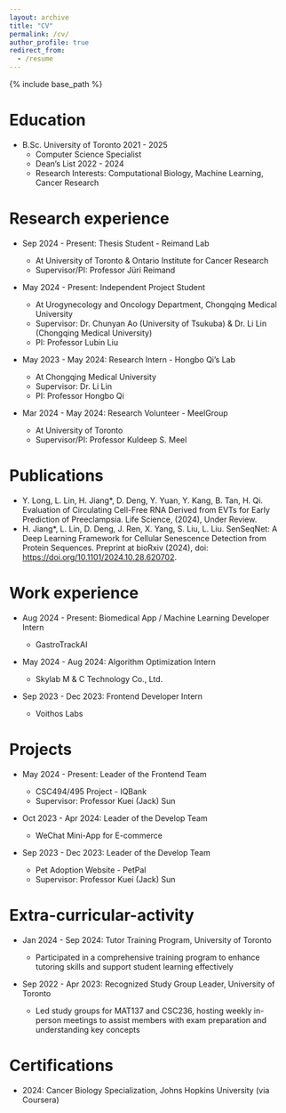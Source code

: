```yaml
---
layout: archive
title: "CV"
permalink: /cv/
author_profile: true
redirect_from:
  - /resume
---
```


{% include base_path %}

Education
======
* B.Sc. University of Toronto 2021 - 2025
  * Computer Science Specialist
  * Dean’s List 2022 - 2024
  * Research Interests: Computational Biology, Machine Learning, Cancer Research

Research experience
======
* Sep 2024 - Present: Thesis Student - Reimand Lab
  * At University of Toronto & Ontario Institute for Cancer Research
  * Supervisor/PI: Professor Jüri Reimand

* May 2024 - Present: Independent Project Student 
  * At Urogynecology and Oncology Department, Chongqing Medical University
  * Supervisor: Dr. Chunyan Ao (University of Tsukuba) & Dr. Li Lin (Chongqing Medical University) 
  * PI: Professor Lubin Liu 

* May 2023 - May 2024: Research Intern - Hongbo Qi’s Lab
  * At Chongqing Medical University
  * Supervisor: Dr. Li Lin
  * PI: Professor Hongbo Qi

* Mar 2024 - May 2024: Research Volunteer - MeelGroup
  * At University of Toronto  
  * Supervisor/PI: Professor Kuldeep S. Meel

Publications
======
* Y. Long, L. Lin, H. Jiang*, D. Deng, Y. Yuan, Y. Kang, B. Tan, H. Qi. Evaluation of Circulating Cell-Free RNA Derived from EVTs for Early Prediction of Preeclampsia. Life Science, (2024), Under Review.
* H. Jiang*, L. Lin, D. Deng, J. Ren, X. Yang, S. Liu, L. Liu. SenSeqNet: A Deep Learning Framework for Cellular Senescence Detection from Protein Sequences. Preprint at bioRxiv (2024), doi: https://doi.org/10.1101/2024.10.28.620702. 

Work experience
======
* Aug 2024 - Present: Biomedical App / Machine Learning Developer Intern 
  * GastroTrackAI 

* May 2024  - Aug 2024: Algorithm Optimization Intern
  * Skylab M & C Technology Co., Ltd.

* Sep 2023 - Dec 2023: Frontend Developer Intern
  * Voithos Labs

Projects
======
* May 2024 - Present: Leader of the Frontend Team
  * CSC494/495 Project - IQBank
  * Supervisor: Professor Kuei (Jack) Sun

* Oct 2023 - Apr 2024: Leader of the Develop Team
  * WeChat Mini-App for E-commerce

* Sep 2023 - Dec 2023: Leader of the Develop Team
  * Pet Adoption Website - PetPal
  * Supervisor: Professor Kuei (Jack) Sun

Extra-curricular-activity
======
* Jan 2024 - Sep 2024: Tutor Training Program, University of Toronto
  * Participated in a comprehensive training program to enhance tutoring skills and support student learning effectively

* Sep 2022 - Apr 2023: Recognized Study Group Leader, University of Toronto
  * Led study groups for MAT137 and CSC236, hosting weekly in-person meetings to assist members with exam preparation and understanding key concepts

Certifications
======
* 2024: Cancer Biology Specialization, Johns Hopkins University (via Coursera)	

<!-- Talks
======
  <ul>{% for post in site.talks reversed %}
    {% include archive-single-talk-cv.html  %}
  {% endfor %}</ul>
  
Teaching
======
  <ul>{% for post in site.teaching reversed %}
    {% include archive-single-cv.html %}
  {% endfor %}</ul> -->
<!--   
Service and leadership
======
* Currently signed in to 43 different slack teams -->

